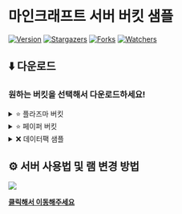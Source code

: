 # 마인크래프트 서버 버킷 샘플

[![Version](https://img.shields.io/badge/Version-~1.20.2-6047ff?&logo=Webpack&logoColor=ffffff&style=for-the-badge&style=flat-square)](https://github.com/grape82/minecraft-server-bukkit)
[![Stargazers](https://img.shields.io/github/stars/grape82/minecraft-server-bukkit?label=stars&style=for-the-badge&style=flat-square&color=yellow)](https://github.com/grape82/minecraft-server-bukkit/stargazers)
[![Forks](https://img.shields.io/github/forks/grape82/minecraft-server-bukkit?label=forks&style=for-the-badge&style=flat-square&color=green)](https://github.com/grape82/minecraft-server-bukkit/releases/forks)
[![Watchers](https://img.shields.io/github/watchers/grape82/minecraft-server-bukkit?label=watchers&style=for-the-badge&style=flat-square&color=green)](https://github.com/grape82/minecraft-server-bukkit/watchers)

</div>

## ⬇️ 다운로드
### 원하는 버킷을 선택해서 다운로드하세요!

<details><summary>⭐ 플라즈마 버킷</summary>
  
| Version (버전)                                                | 자바 버전 (Java Version) | 다운로드 (Download) | 
| :---:                                                        | :---:            | :---: |
| 1.20.2 | 17 이상 | 없음 |
| 1.20.1 | 17 이상 |[다운로드](https://github.com/grape82/minecraft-server-bukkit/releases/download/1.19.4-Plazma-Server/1.20.1-Plazma-Server.zip) |
| 1.19.4 | 17 이상 |[다운로드](https://github.com/grape82/minecraft-server-bukkit/releases/download/1.19.4-Plazma-Server/1.19.4-Plazma-Server.zip) |

[**플라즈마 사이트**](https://github.com/PlazmaMC/Plazma)

</details>

<details><summary>⭐ 페이퍼 버킷</summary>
  
| Version (버전)                                                | 자바 버전 (Java Version)| 코어 버전 (Core Version) | 다운로드 (Download) | 
| :---:                                                        | :---:            | :---: |:---: |
| 1.20.2 | 17 이상 | #222 |[다운로드](https://github.com/grape82/minecraft-server-bukkit/releases/download/1.20.2-Paper-Server/1.20.2-Paper-Server.zip) |
| 1.20.1 | 17 이상 | #196 |[다운로드](https://github.com/grape82/minecraft-server-bukkit/releases/download/1.20.1-Paper-Server/1.20.1-Paper-Server.zip) |
| 1.20 | 17 이상 | #17 |[다운로드](https://github.com/grape82/minecraft-server-bukkit/releases/download/1.20-Paper-Server/1.20-Paper-Server.zip) |

[**페이퍼 사이트**](https://papermc.io/downloads/paper)

</details>

<details><summary>❌ 데이터팩 샘플</summary>

| Version (버전)  | 다운로드 (Download) | 
| :---: | :---: |
| 1.20.2 |[다운로드](https://github.com/grape82/minecraft-server-bukkit/releases/download/1.20.2-Datapack-Sample/1.20.2-Datapack-Sample.zip) |
  
</details>



## ⚙️ 서버 사용법 및 램 변경 방법
[![](https://i9.ytimg.com/vi/FU5UDJFvyPA/mqdefault.jpg?v=6527ccea&sqp=COCEpKkG&rs=AOn4CLAdmNLsS13TfavdvgBHWW7sQxRUEw)](https://www.youtube.com/watch?v=FU5UDJFvyPA)

[**클릭해서 이동해주세요**](https://github.com/grape82/minecraft-server-bukkit/blob/main/howtouse.md)
